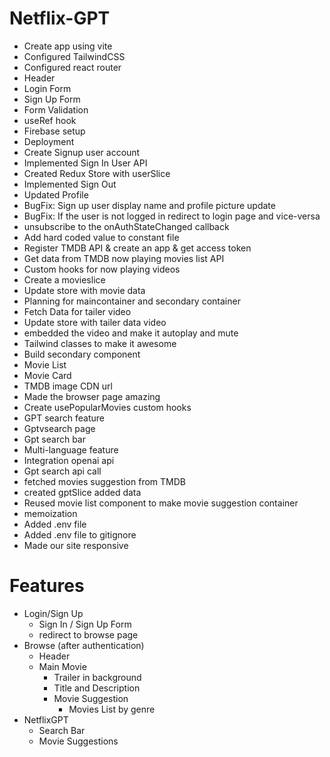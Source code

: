 # Netflix-GPT

- Create app using vite
- Configured TailwindCSS
- Configured react router
- Header
- Login Form
- Sign Up Form
- Form Validation
- useRef hook
- Firebase setup
- Deployment
- Create Signup user account
- Implemented Sign In User API
- Created Redux Store with userSlice
- Implemented Sign Out
- Updated Profile
- BugFix: Sign up user display name and profile picture update
- BugFix: If the user is not logged in redirect to login page and vice-versa
- unsubscribe to the onAuthStateChanged callback
- Add hard coded value to constant file
- Register TMDB API & create an app & get access token
- Get data from TMDB now playing movies list API
- Custom hooks for now playing videos
- Create a movieslice
- Update store with movie data 
- Planning for maincontainer and secondary container
- Fetch Data for tailer video
- Update store with tailer data video
- embedded the video and make it autoplay and mute
- Tailwind classes to make it awesome 
- Build secondary component
- Movie List
- Movie Card
- TMDB image CDN url
- Made the browser page amazing
- Create usePopularMovies custom hooks
- GPT search feature
- Gptvsearch page
- Gpt search bar
- Multi-language feature
- Integration openai api
- Gpt search api call
- fetched movies suggestion from TMDB
- created gptSlice added data
- Reused movie list component to make movie suggestion container
- memoization
- Added .env file
- Added .env file to gitignore
- Made our site responsive

# Features

- Login/Sign Up
  - Sign In / Sign Up Form
  - redirect to browse page
- Browse (after authentication)
  - Header
  - Main Movie
    - Trailer in background
    - Title and Description
    - Movie Suggestion
      - Movies List by genre
- NetflixGPT
  - Search Bar
  - Movie Suggestions
